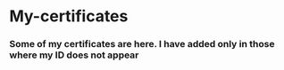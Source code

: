 # My-certificates


 ### Some of my certificates are here. I have added only in those where my ID does not appear 
